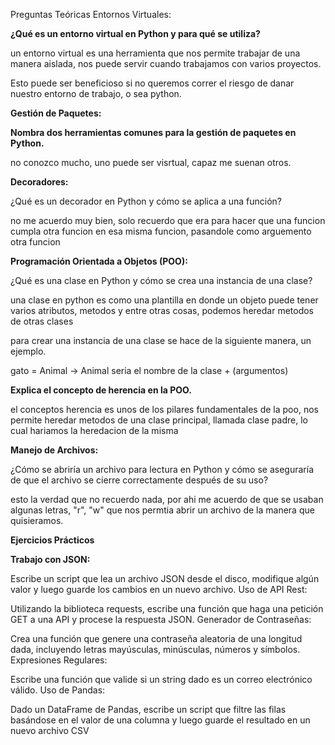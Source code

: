 Preguntas Teóricas
Entornos Virtuales:

**¿Qué es un entorno virtual en Python y para qué se utiliza?**

un entorno virtual es una herramienta que nos permite trabajar de una manera aislada, nos puede servir cuando trabajamos con varios proyectos.

Esto puede ser beneficioso si no queremos correr el riesgo de danar nuestro entorno de trabajo, o sea python.

**Gestión de Paquetes:**


**Nombra dos herramientas comunes para la gestión de paquetes en Python.**

no conozco mucho, uno puede ser visrtual, capaz me suenan otros.

**Decoradores:**

¿Qué es un decorador en Python y cómo se aplica a una función?

no me acuerdo muy bien, solo recuerdo que era para hacer que una funcion cumpla otra funcion en esa misma funcion, pasandole como arguemento otra funcion

**Programación Orientada a Objetos (POO):**

¿Qué es una clase en Python y cómo se crea una instancia de una clase?

una clase en python es como una plantilla en donde un objeto puede tener varios atributos, metodos y entre otras cosas, podemos heredar metodos de otras clases

para crear una instancia de una clase se hace de la siguiente manera, un ejemplo.

gato = Animal -> Animal seria el nombre de la clase +  (argumentos)

**Explica el concepto de herencia en la POO.**

el conceptos herencia es unos de los pilares fundamentales de la poo, nos permite heredar metodos de una clase principal, llamada clase padre, lo cual hariamos la heredacion de la misma

**Manejo de Archivos:**

¿Cómo se abriría un archivo para lectura en Python y cómo se aseguraría de que el archivo se cierre correctamente después de su uso?

esto la verdad que no recuerdo nada, por ahi me acuerdo de que se usaban algunas letras, "r", "w" que nos permtia abrir un archivo de la manera que quisieramos. 

**Ejercicios Prácticos**

**Trabajo con JSON:**

Escribe un script que lea un archivo JSON desde el disco, modifique algún valor y luego guarde los cambios en un nuevo archivo.
Uso de API Rest:

Utilizando la biblioteca requests, escribe una función que haga una petición GET a una API y procese la respuesta JSON.
Generador de Contraseñas:

Crea una función que genere una contraseña aleatoria de una longitud dada, incluyendo letras mayúsculas, minúsculas, números y símbolos.
Expresiones Regulares:

Escribe una función que valide si un string dado es un correo electrónico válido.
Uso de Pandas:

Dado un DataFrame de Pandas, escribe un script que filtre las filas basándose en el valor de una columna y luego guarde el resultado en un nuevo archivo CSV